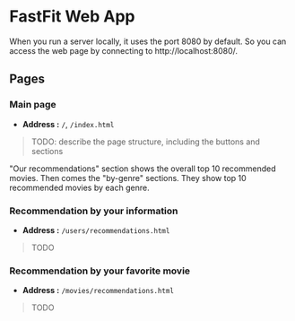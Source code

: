 # FastFit Web App

When you run a server locally, it uses the port 8080 by default. So you can access the web page by connecting to http://localhost:8080/.

## Pages

### Main page

- **Address :** `/`, `/index.html`

> TODO: describe the page structure, including the buttons and sections

"Our recommendations" section shows the overall top 10 recommended movies. Then comes the "by-genre" sections. They show top 10 recommended movies by each genre.

### Recommendation by your information

- **Address :** `/users/recommendations.html`

> TODO

### Recommendation by your favorite movie

- **Address :** `/movies/recommendations.html`

> TODO
